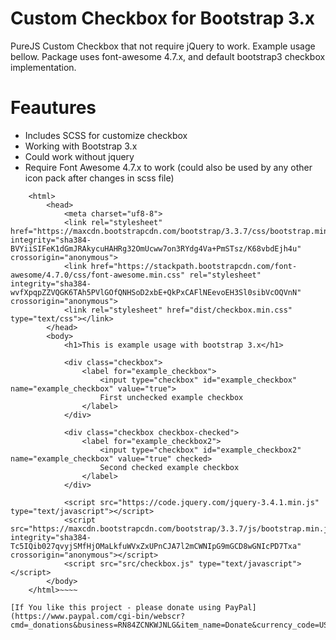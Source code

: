 # Custom Checkbox for Bootstrap 3.x
PureJS Custom Checkbox that not require jQuery to work. Example usage bellow. 
Package uses font-awesome 4.7.x, and default bootstrap3 checkbox implementation.

# Feautures
* Includes SCSS for customize checkbox
* Working with Bootstrap 3.x
* Could work without jquery
* Require Font Awesome 4.7.x to work (could also be used by any other icon pack after changes in scss file)



~~~~<!DOCTYPE html>
    <html>
        <head>
            <meta charset="uf8-8">
            <link rel="stylesheet" href="https://maxcdn.bootstrapcdn.com/bootstrap/3.3.7/css/bootstrap.min.css" integrity="sha384-BVYiiSIFeK1dGmJRAkycuHAHRg32OmUcww7on3RYdg4Va+PmSTsz/K68vbdEjh4u" crossorigin="anonymous">
            <link href="https://stackpath.bootstrapcdn.com/font-awesome/4.7.0/css/font-awesome.min.css" rel="stylesheet" integrity="sha384-wvfXpqpZZVQGK6TAh5PVlGOfQNHSoD2xbE+QkPxCAFlNEevoEH3Sl0sibVcOQVnN" crossorigin="anonymous">
            <link rel="stylesheet" href="dist/checkbox.min.css" type="text/css"></link>
        </head>
        <body>
            <h1>This is example usage with bootstrap 3.x</h1>
        
            <div class="checkbox">
                <label for="example_checkbox">
                    <input type="checkbox" id="example_checkbox" name="example_checkbox" value="true">
                    First unchecked example checkbox
                </label>
            </div>
        
            <div class="checkbox checkbox-checked">
                <label for="example_checkbox2">
                    <input type="checkbox" id="example_checkbox2" name="example_checkbox" value="true" checked>
                    Second checked example checkbox
                </label>
            </div>
        
            <script src="https://code.jquery.com/jquery-3.4.1.min.js" type="text/javascript"></script>
            <script src="https://maxcdn.bootstrapcdn.com/bootstrap/3.3.7/js/bootstrap.min.js" integrity="sha384-Tc5IQib027qvyjSMfHjOMaLkfuWVxZxUPnCJA7l2mCWNIpG9mGCD8wGNIcPD7Txa" crossorigin="anonymous"></script>
            <script src="src/checkbox.js" type="text/javascript"></script>
        </body>
    </html>~~~~
    
[If You like this project - please donate using PayPal](https://www.paypal.com/cgi-bin/webscr?cmd=_donations&business=RN84ZCNKWJNLG&item_name=Donate&currency_code=USD&source=url")

